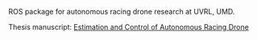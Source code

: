 ROS package for autonomous racing drone research at UVRL, UMD.

Thesis manuscript: [Estimation and Control of Autonomous Racing Drone](https://drum.lib.umd.edu/handle/1903/26304)
